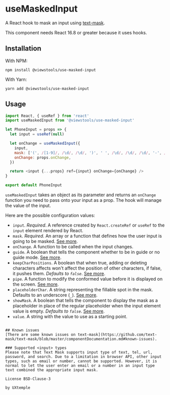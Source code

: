 # useMaskedInput

A React hook to mask an input using [text-mask](https://github.com/text-mask/text-mask).

This component needs React 16.8 or greater because it uses hooks.

## Installation

With NPM:
```
npm install @viewstools/use-masked-input
```

With Yarn:
```
yarn add @viewstools/use-masked-input
```

## Usage

```js
import React, { useRef } from 'react'
import useMaskedInput from '@viewstools/use-masked-input'

let PhoneInput = props => {
  let input = useRef(null)

  let onChange = useMaskedInput({
    input,
    mask: ['(', /[1-9]/, /\d/, /\d/, ')', ' ', /\d/, /\d/, /\d/, '-', /\d/, /\d/, /\d/, /\d/],
    onChange: props.onChange,
  })

  return <input {...props} ref={input} onChange={onChange} />
}

export default PhoneInput
```

`useMaskedInput` takes an object as its parameter and returns an `onChange`
function you need to pass onto your input as a prop. The hook will manage the value of the input.

Here are the possible configuration values:
- `input`. *Required*. A reference created by `React.createRef` or `useRef` to the `input` element rendered by React.
- `mask`. *Required*. An array or a function that defines how the user input is going to be masked. [See more](https://github.com/text-mask/text-mask/blob/master/componentDocumentation.md#mask).
- `onChange`. A function to be called when the input changes.
- `guide`. A boolean that tells the component whether to be in guide or no guide mode. [See more](https://github.com/text-mask/text-mask/blob/master/componentDocumentation.md#guide).
- `keepCharPositions`. A boolean that when true, adding or deleting characters affects won't affect the position of other characters, if false, it pushes them.  _Defaults to `false`_. [See more](https://github.com/text-mask/text-mask/blob/master/componentDocumentation.md#keepcharpositions).
- `pipe`. A function to modify the conformed value before it is displayed on the screen. [See more](https://github.com/text-mask/text-mask/blob/master/componentDocumentation.md#pipe).
- `placeholderChar`. A string representing the fillable spot in the mask. Defaults to an underscore (`_`). [See more](https://github.com/text-mask/text-mask/blob/master/componentDocumentation.md#placeholderchar).
- `showMask`. A boolean that tells the component to display the mask as a placeholder in place of the regular placeholder when the input element value is empty. _Defaults to `false`_. [See more](https://github.com/text-mask/text-mask/blob/master/componentDocumentation.md#showmask).
- `value`. A string with the value to use as a starting point.
```

## Known issues
[There are some known issues on text-mask](https://github.com/text-mask/text-mask/blob/master/componentDocumentation.md#known-issues).

### Supported <input> types
Please note that Text Mask supports input type of text, tel, url, password, and search. Due to a limitation in browser API, other input types, such as email or number, cannot be supported. However, it is normal to let the user enter an email or a number in an input type text combined the appropriate input mask.

License BSD-Clause-3

by UXtemple
